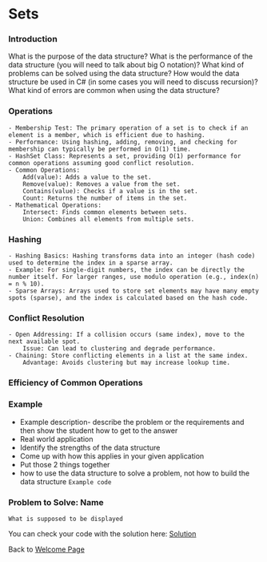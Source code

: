 # Sets

### Introduction
What is the purpose of the data structure?
What is the performance of the data structure (you will need to talk about big O notation)?
What kind of problems can be solved using the data structure?
How would the data structure be used in C# (in some cases you will need to discuss recursion)?
What kind of errors are common when using the data structure?


### Operations
    - Membership Test: The primary operation of a set is to check if an element is a member, which is efficient due to hashing.
    - Performance: Using hashing, adding, removing, and checking for membership can typically be performed in O(1) time.
    - HashSet Class: Represents a set, providing O(1) performance for common operations assuming good conflict resolution.
    - Common Operations:
        Add(value): Adds a value to the set.
        Remove(value): Removes a value from the set.
        Contains(value): Checks if a value is in the set.
        Count: Returns the number of items in the set.
    - Mathematical Operations:
        Intersect: Finds common elements between sets.
        Union: Combines all elements from multiple sets.

### Hashing
    - Hashing Basics: Hashing transforms data into an integer (hash code) used to determine the index in a sparse array.
    - Example: For single-digit numbers, the index can be directly the number itself. For larger ranges, use modulo operation (e.g., index(n) = n % 10).
    - Sparse Arrays: Arrays used to store set elements may have many empty spots (sparse), and the index is calculated based on the hash code.

### Conflict Resolution
    - Open Addressing: If a collision occurs (same index), move to the next available spot.
        Issue: Can lead to clustering and degrade performance.
    - Chaining: Store conflicting elements in a list at the same index.
        Advantage: Avoids clustering but may increase lookup time.

### Efficiency of Common Operations


### Example
* Example description- describe the problem or the requirements and then show the student how to get to the answer
* Real world application
* Identify the strengths of the data structure
* Come up with how this applies in your given application
* Put those 2 things together
* how to use the data structure to solve a problem, not how to build the data structure
```Example code```

### Problem to Solve: Name
```What is supposed to be displayed```

You can check your code with the solution here: [Solution](sets-problem-solution)

Back to [Welcome Page](0-welcome.md)